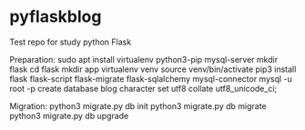 # pyflaskblog
Test repo for study python Flask

  Preparation:
sudo apt install virtualenv python3-pip mysql-server
mkdir flask
cd flask
mkdir app
virtualenv venv
source venv/bin/activate
pip3 install flask flask-script flask-migrate flask-sqlalchemy mysql-connector
mysql -u root -p
create database blog character set utf8 collate utf8_unicode_ci;

  Migration:
python3 migrate.py db init
python3 migrate.py db migrate
python3 migrate.py db upgrade
